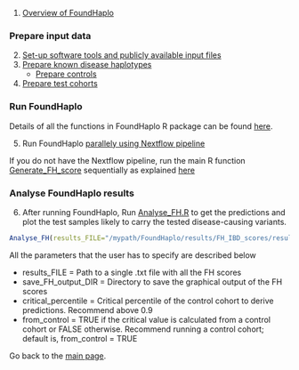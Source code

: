 1. [Overview of FoundHaplo](https://github.com/bahlolab/FoundHaplo/blob/main/Documentation/Overview%20of%20FoundHaplo.md)

### Prepare input data

2. [Set-up software tools and publicly available input files](https://github.com/bahlolab/FoundHaplo/blob/main/Documentation/Publicly%20available%20Input%20files%20and%20software%20tools.md)
3. [Prepare known disease haplotypes](https://github.com/bahlolab/FoundHaplo/blob/main/Documentation/Prepare%20known%20disease%20haplotypes.md) 
     * [Prepare controls](https://github.com/bahlolab/FoundHaplo/blob/main/Documentation/Prepare%20controls.md)
4. [Prepare test cohorts](https://github.com/bahlolab/FoundHaplo/blob/main/Documentation/Prepare%20test%20samples.md)

### Run FoundHaplo

Details of all the functions in FoundHaplo R package can be found [here](https://github.com/bahlolab/FoundHaplo/blob/main/vignettes).

5. Run FoundHaplo [parallely using Nextflow pipeline](https://github.com/bahlolab/FoundHaplo/blob/main/Documentation/Parallel%20processing%20with%20Nextflow.md)

If you do not have the Nextflow pipeline, run the main R function [Generate_FH_score](https://github.com/bahlolab/FoundHaplo/blob/main/R/Generate_FH_score.R) sequentially as explained [here](https://github.com/bahlolab/FoundHaplo/blob/main/Documentation/Parameters%20in%20the%20Generate_FH_score.md) 

### Analyse FoundHaplo results

6. After running FoundHaplo, Run [Analyse_FH.R](https://github.com/bahlolab/FoundHaplo/blob/main/R/Analyse_FH.R) to get the predictions and plot the test samples likely to carry the tested disease-causing variants.

```R
Analyse_FH(results_FILE="/mypath/FoundHaplo/results/FH_IBD_scores/results.txt",save_FH_output_DIR="/mypath/FoundHaplo/results/FH_Analysis",critical_percentile=0.99,from_control = TRUE)
```

All the parameters that the user has to specify are described below

* results_FILE = Path to a single .txt file with all the FH scores
* save_FH_output_DIR = Directory to save the graphical output of the FH scores 
* critical_percentile = Critical percentile of the control cohort to derive predictions. Recommend above 0.9
* from_control = TRUE if the critical value is calculated from a control cohort or FALSE otherwise. Recommend running a control cohort; default is, from_control = TRUE

Go back to the [main page](https://github.com/bahlolab/FoundHaplo).
